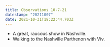 ```yaml
---
title: Observations 10-7-21
datestamp: "20211007"
date: 2021-10-31T18:22:44.703Z
---
```

- A great, raucous show in Nashville.
- Walking to the Nashville Parthenon with Viv.